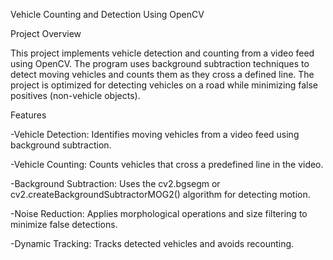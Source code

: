 Vehicle Counting and Detection Using OpenCV

Project Overview

This project implements vehicle detection and counting from a video feed using OpenCV. The program uses background subtraction techniques to detect moving vehicles and counts them as they cross a defined line. The project is optimized for detecting vehicles on a road while minimizing false positives (non-vehicle objects).

Features

-Vehicle Detection: Identifies moving vehicles from a video feed using background subtraction.

-Vehicle Counting: Counts vehicles that cross a predefined line in the video.

-Background Subtraction: Uses the cv2.bgsegm or cv2.createBackgroundSubtractorMOG2() algorithm for detecting motion.

-Noise Reduction: Applies morphological operations and size filtering to minimize false detections.

-Dynamic Tracking: Tracks detected vehicles and avoids recounting.
